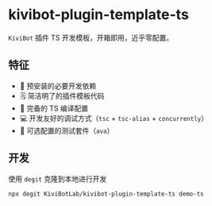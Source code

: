 # kivibot-plugin-template-ts

`KiviBot` 插件 TS 开发模板，开箱即用，近乎零配置。

## 特征

- 🍱 预安装的必要开发依赖
- 🗒️ 简洁明了的插件模板代码
- 🔧 完备的 TS 编译配置
- 💻 开发友好的调试方式（`tsc` + `tsc-alias` + `concurrently`）
- 🧪 可选配置的测试套件（`ava`）

## 开发

使用 `degit` 克隆到本地进行开发

```shell
npx degit KiviBotLab/kivibot-plugin-template-ts demo-ts
```
